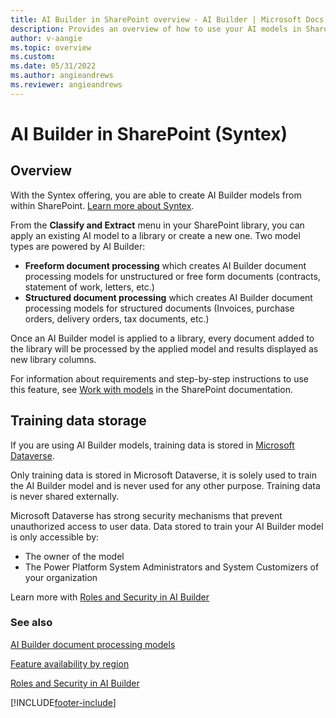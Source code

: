 ```yaml
---
title: AI Builder in SharePoint overview - AI Builder | Microsoft Docs
description: Provides an overview of how to use your AI models in SharePoint.
author: v-aangie
ms.topic: overview
ms.custom: 
ms.date: 05/31/2022
ms.author: angieandrews
ms.reviewer: angieandrews
---
```


# AI Builder in SharePoint (Syntex)

## Overview
With the Syntex offering, you are able to create AI Builder models from within SharePoint. [Learn more about Syntex](/microsoft-365/contentunderstanding/syntex-overview).

From the **Classify and Extract** menu in your SharePoint library, you can apply an existing AI model to a library or create a new one. Two model types are powered by AI Builder:
- **Freeform document processing** which creates AI Builder document processing models for unstructured or free form documents (contracts, statement of work, letters, etc.)
- **Structured document processing** which creates AI Builder document processing models for structured documents (Invoices, purchase orders, delivery orders, tax documents, etc.)

Once an AI Builder model is applied to a library, every document added to the library will be processed by the applied model and results displayed as new library columns.

For information about requirements and step-by-step instructions to use this feature, see [Work with models](/microsoft-365/contentunderstanding/model-types-overview) in the SharePoint documentation.

## Training data storage
If you are using AI Builder models, training data is stored in [Microsoft Dataverse](/power-apps/maker/data-platform/data-platform-intro). 

Only training data is stored in Microsoft Dataverse, it is solely used to train the AI Builder model and is never used for any other purpose. Training data is never shared externally.

Microsoft Dataverse has strong security mechanisms that prevent unauthorized access to user data. Data stored to train your AI Builder model is only accessible by:
- The owner of the model
- The Power Platform System Administrators and System Customizers of your organization


Learn more with [Roles and Security in AI Builder](/ai-builder/security)


### See also

[AI Builder document processing models](form-processing-model-overview.md)

[Feature availability by region](availability-region.md)

[Roles and Security in AI Builder](/ai-builder/security)

[!INCLUDE[footer-include](includes/footer-banner.md)]
